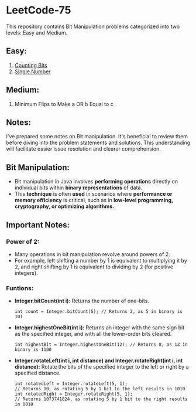 # LeetCode-75

This repository contains Bit Manipulation problems categorized into two levels: Easy and Medium.

## Easy: 
1. [Counting Bits](https://github.com/Shubham-Nahar-Java-Coder/Leetcode-75/tree/master/Bit-Manipulation/Counting-Bits)
2. [Single Number](https://github.com/Shubham-Nahar-Java-Coder/Leetcode-75/tree/master/Bit-Manipulation/Single%20Number)
 
## Medium: 
1. Minimum Flips to Make a OR b Equal to c

## Notes:

I've prepared some notes on Bit manipulation. It's beneficial to review them before diving into the problem statements and solutions. This understanding will facilitate easier issue resolution and clearer comprehension.

## Bit Manipulation:
- Bit manipulation in Java involves **performing operations** directly on individual bits within **binary representations** of data. 
- This **technique** is often **used** in scenarios where **performance or memory efficiency** is critical, such as in **low-level programming, cryptography, or optimizing algorithms.**

## Important Notes:

### Power of 2:

- Many operations in bit manipulation revolve around powers of 2. 
- For example, left shifting a number by 1 is equivalent to multiplying it by 2, and right shifting by 1 is equivalent to dividing by 2 (for positive integers). 

### Funtions:

- **Integer.bitCount(int i):** Returns the number of one-bits. 
    ```
    int count = Integer.bitCount(5); // Returns 2, as 5 in binary is 101
    ```

- **Integer.highestOneBit(int i):**  Returns an integer with the same sign bit as the specified integer, and with all the lower-order bits cleared.
    ```
    int highestBit = Integer.highestOneBit(12); // Returns 8, as 12 in binary is 1100
    ```

- **Integer.rotateLeft(int i, int distance) and Integer.rotateRight(int i, int distance):** Rotate the bits of the specified integer to the left or right by a specified distance.
    ```
    int rotatedLeft = Integer.rotateLeft(5, 1); 
    // Returns 10, as rotating 5 by 1 bit to the left results in 1010
    int rotatedRight = Integer.rotateRight(5, 1); 
    // Returns 1073741824, as rotating 5 by 1 bit to the right results in 0010
    ```
